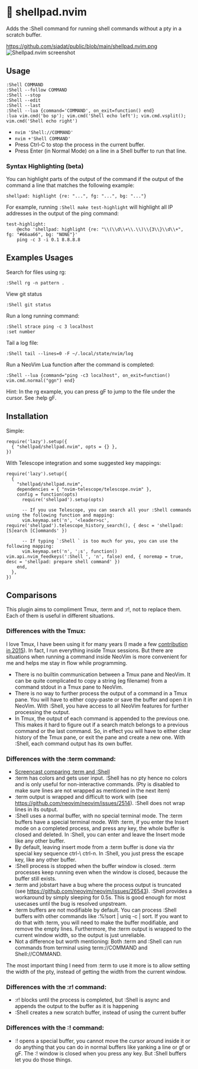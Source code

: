 # 📜 shellpad.nvim

Adds the :Shell command for running shell commands without a pty in a scratch buffer.

https://github.com/siadat/public/blob/main/shellpad.nvim.png
![Shellpad.nvim screenshot](https://github.com/siadat/public/blob/main/shellpad.nvim.png)


## Usage
```
:Shell COMMAND
:Shell --follow COMMAND
:Shell --stop
:Shell --edit
:Shell --last
:Shell --lua {command='COMMAND', on_exit=function() end}
:lua vim.cmd('bo sp'); vim.cmd('Shell echo left'); vim.cmd.vsplit(); vim.cmd('Shell echo right')
```
* `nvim 'Shell://COMMAND'`
* `nvim +'Shell COMMAND'`
* Press Ctrl-C to stop the process in the current buffer.
* Press Enter (in Normal Mode) on a line in a Shell buffer to run that line.


### Syntax Highlighting (beta)

You can highlight parts of the output of the command if the output of the command a line that matches the following example:
```
shellpad: highlight {re: "...", fg: "...", bg: "..."}
```

For example, running `:Shell make test-highlight` will highlight all IP addresses in the output of the ping command:
```
test-highlight:
	@echo 'shellpad: highlight {re: "\\(\\d\\+\\.\\)\\{3\\}\\d\\+", fg: "#66aa66", bg: "NONE"}'
	ping -c 3 -i 0.1 8.8.8.8
```


## Examples Usages
Search for files using rg:
```
:Shell rg -n pattern .
```

View git status
```
:Shell git status
```

Run a long running command:
```
:Shell strace ping -c 3 localhost
:set number
```

Tail a log file:
```
:Shell tail --lines=0 -F ~/.local/state/nvim/log
```

Run a NeoVim Lua function after the command is completed:
```
:Shell --lua {command="ping -c3 localhost", on_exit=function() vim.cmd.normal("ggn") end}
```

Hint: In the rg example, you can press gF to jump to the file under the cursor. See :help gF.

## Installation

Simple:

```
require('lazy').setup({
  { "shellpad/shellpad.nvim", opts = {} },
})
```

With Telescope integration and some suggested key mappings:

```
require('lazy').setup({
  {
    "shellpad/shellpad.nvim",
    dependencies = { "nvim-telescope/telescope.nvim" },
    config = function(opts)
      require('shellpad').setup(opts)

      -- If you use Telescope, you can search all your :Shell commands using the following function and mapping:
      vim.keymap.set('n', '<leader>sc', require('shellpad').telescope_history_search(), { desc = 'shellpad: [S]earch [C]ommands' })

      -- If typing `:Shell ` is too much for you, you can use the following mapping:
      vim.keymap.set('n', ';s', function() vim.api.nvim_feedkeys(':Shell ', 'n', false) end, { noremap = true, desc = 'shellpad: prepare shell command' })
    end,
  },
})
```

## Comparisons
This plugin aims to compliment Tmux, :term and :r!, not to replace them.
Each of them is useful in different situations.

### Differences with the Tmux:
I love Tmux, I have been using it for many years (I made a few [contribution in 2015](https://github.com/search?q=repo%3Atmux%2Ftmux+siadat&type=commits)).
In fact, I run everything inside Tmux sessions.
But there are situations when running a command inside NeoVim is more convenient for me and helps me stay in flow while programming.

- There is no builtin communication between a Tmux pane and NeoVim. It can be quite complicated to copy a string (eg filename) from a command stdout in a Tmux pane to NeoVim.
- There is no way to further process the output of a command in a Tmux pane. You will have to either copy-paste or save the buffer and open it in NeoVim. With :Shell, you have access to all NeoVim features for further processing the output.
- In Tmux, the output of each command is appended to the previous one. This makes it hard to figure out if a search match belongs to a previous command or the last command. So, in effect you will have to either clear history of the Tmux pane, or exit the pane and create a new one. With :Shell, each command output has its own buffer.

### Differences with the :term command:
- [Screencast comparing :term and :Shell](https://asciinema.org/a/dj4r53MzhokWa2pD86Zi91eTt)
- :term has colors and gets user input. :Shell has no pty hence no colors and is only useful for non-interactive commands. (Pty is disabled to make sure lines are not wrapped as mentioned in the next item)
- :term output is wrapped and difficult to work with (see https://github.com/neovim/neovim/issues/2514). :Shell does not wrap lines in its output.
- :Shell uses a normal buffer, with no special terminal mode. The :term buffers have a special terminal mode. With :term, if you enter the Insert mode on a completed process, and press any key, the whole buffer is closed and deleted. In :Shell, you can enter and leave the Insert mode like any other buffer. 
- By default, leaving insert mode from a :term buffer is done via thr special key sequence ctrl-\ ctrl-n. In :Shell, you just press the escape key, like any other buffer.
- :Shell process is stopped when the buffer window is closed. :term processes keep running even when the window is closed, because the buffer still exists. 
- :term and jobstart have a bug where the process output is truncated (see https://github.com/neovim/neovim/issues/26543). :Shell provides a workaround by simply sleeping for 0.5s. This is good enough for most usecases until the bug is resolved unpstream. 
- :term buffers are not modifiable by default. You can process :Shell buffers with other commands like :%!sort | uniq -c | sort. If you want to do that with :term, you will need to make the buffer modifiable, and remove the empty lines. Furthermore, the :term output is wrapped to the current window width, so the output is just unreliable.
- Not a difference but worth mentioning: Both :term and :Shell can run commands from terminal using term://COMMAND and Shell://COMMAND.

The most important thing I need from :term to use it more is to allow setting the width of the pty, instead of getting the width from the current window.

### Differences with the :r! command:
- :r! blocks until the process is completed, but :Shell is async and appends the output to the buffer as it is happening
- :Shell creates a new scratch buffer, instead of using the current buffer

### Differences with the :! command:
-  :! opens a special buffer, you cannot move the cursor around inside it or do anything that you can do in normal buffers like yanking a line or gf or gF. The :! window is closed when you press any key. But :Shell buffers let you do those things.
